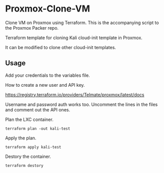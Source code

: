 # Proxmox-Clone-VM
Clone VM on Proxmox using Terraform. This is the accompanying script to the Proxmox Packer repo.

Terraform template for cloning Kali cloud-init template in Proxmox. 

It can be modified to clone other cloud-init templates.

## Usage

Add your credentials to the variables file.

How to create a new user and API key.

https://registry.terraform.io/providers/Telmate/proxmox/latest/docs

Username and password auth works too. Uncomment the lines in the files and comment out the API ones. 


Plan the LXC container.
```
terraform plan -out kali-test
```

Apply the plan.
```
terraform apply kali-test
```

Destory the container.
```
terraform destory
```


